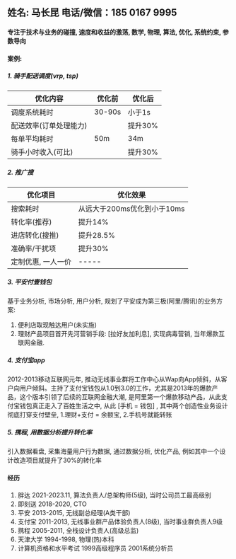 

## 姓名: 马长昆  电话/微信：185 0167 9995

#### 专注于技术与业务的碰撞, 速度和收益的激荡, 数学, 物理, 算法, 优化, 系统约束, 参数导向
#### 案例:
##### 1. 骑手配送调度(vrp, tsp)
| 优化内容               | 优化前 | 优化后  |
| ---------------------- | ------ | ------- |
| 调度系统耗时           | 30-90s | 小于1s  |
| 配送效率(订单处理能力) |        | 提升30% |
| 每单平均耗时           | 50m    | 34m     |
| 骑手小时收入(可比)     |        | 提升30% |

##### 2. 推广搜

| 优化项目           | 优化效果                    |
| ------------------ | --------------------------- |
| 搜索耗时           | 从远大于200ms优化到小于10ms |
| 转化率(推荐)       | 提升14%                     |
| 进店转化(搜推)     | 提升28.5%                   |
| 准确率/干扰项      | 提升30%                     |
| 定制优惠, 一人一价 | -----                       |

##### 3. 平安付壹钱包
基于业务分析, 市场分析, 用户分析, 规划了平安成为第三极(阿里/腾讯)的业务方案:
1. 便利店取现触达用户(未实施)
2. 理财产品项目首开先河营销手段: [拉好友加利息], 实现病毒营销, 当年爆款互联网金融.


##### 4. 支付宝app
2012-2013移动互联网元年, 推动无线事业群将工作中心从Wap向App倾斜，从客户向用户倾斜。主持了支付宝钱包从1.0到3.0的工作，尤其是2013年的爆款产品，这个版本引领了后续的互联网金融大潮, 是阿里第一个爆款移动产品，从此支付宝钱包真正走入了百姓生活之中, 从此 [手机 = 钱包] ,  其中两个创造性业务设计彻底打穿支付壁垒,   1.理财+支付 = 余额宝,  2.手机号就能转账

##### 5. 携程, 用数据分析提升转化率
  引入数据看盘,   采集海量用户行为数据,   通过数据分析, 优化产品,   例如其中一个设计改造项目就提升了30%的转化率

#### 经历
1. 胖达
    2021-2023.11, 算法负责人/总架构师(5级), 当时公司员工最高级别
2. 即刻送
      2018-2020, CTO
2. 平安
    2013-2015,   无线副总经理(A类干部)
3. 支付宝
    2011-2013,   无线事业群产品体验负责人(8级),   当时事业群负责人9级
4. 携程
2005-2011, 全栈设计负责人(高级总监)
6. 天津大学
    1994-1998,   物理(热)本科
1. 计算机资格和水平考试
1999高级程序员
2001系统分析员